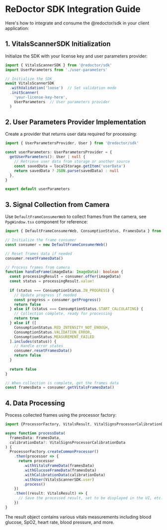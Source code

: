 # ReDoctor SDK Integration Guide

Here's how to integrate and consume the @redoctor/sdk in your client application:

## 1. VitalsScannerSDK Initialization

Initialize the SDK with your license key and user parameters provider:

```typescript
import { VitalsScannerSDK } from '@redoctor/sdk'
import UserParameters from './user-parameters'

// Initialize the SDK
await VitalsScannerSDK
  .withValidation('loose')  // Set validation mode
  .initScanner(
    'your-license-key-here',
    UserParameters  // User parameters provider
  )
```

## 2. User Parameters Provider Implementation

Create a provider that returns user data required for processing:

```typescript
import { UserParametersProvider, User } from '@redoctor/sdk'

const userParameters: UserParametersProvider = {
  getUserParameters(): User | null {
    // Retrieve user data from storage or another source
    const savedData = localStorage.getItem('userData')
    return savedData ? JSON.parse(savedData) : null
  },
}

export default userParameters
```

## 3. Signal Collection from Camera

Use `DefaultFrameConsumerWeb` to collect frames from the camera, see `PpgWindow.tsx` component for reference:

```typescript
import { DefaultFrameConsumerWeb, ConsumptionStatus, FramesData } from '@redoctor/sdk'

// Initialize the frame consumer
const consumer = new DefaultFrameConsumerWeb()

// Reset frames data if needed
consumer.resetFramesData()

// Process frames from camera
function handleFrame(imageData: ImageData): boolean {
  const processingResult = consumer.offer(imageData)
  const status = processingResult.value!
  
  if (status === ConsumptionStatus.IN_PROGRESS) {
    // Update progress if needed
    const progress = consumer.getProgress()
    return false
  } else if (status === ConsumptionStatus.START_CALCULATING) {
    // Collection complete, ready for processing
    return true
  } else if ([
    ConsumptionStatus.RED_INTENSITY_NOT_ENOUGH,
    ConsumptionStatus.VALIDATION_ERROR,
    ConsumptionStatus.MEASUREMENT_FAILED
  ].includes(status)) {
    // Handle error states
    consumer.resetFramesData()
    return false
  }
  
  return false
}

// When collection is complete, get the frames data
const framesData = consumer.getVitalsFramesData()
```

## 4. Data Processing

Process collected frames using the processor factory:

```typescript
import {ProcessorFactory, VitalsResult, VitalSignsProcessorCalibrationData} from '@redoctor/sdk'

async function processData(
  framesData: FramesData,
  calibrationData?: VitalSignsProcessorCalibrationData
) {
  ProcessorFactory.createCommonProcessor()
    .then(processor => {
      return processor
        .withVitalsFrameData(framesData)
        .withGlucoseFrameData(framesData)
        .withCalibrationData(calibrationData)
        .withUser(VitalsScannerSDK.user)
        .process()
    })
    .then((result: VitalsResult) => {
      // Save the processed result, set to be displayed in the UI, etc.
    })
}
```

The result object contains various vitals measurements including blood glucose, SpO2, heart rate, blood pressure, and
more.